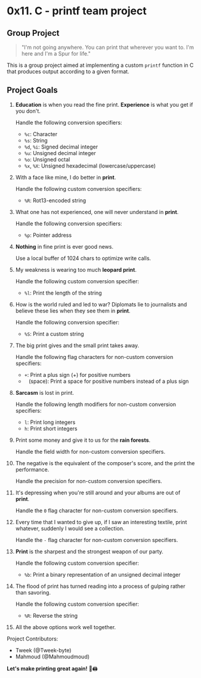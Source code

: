 # 0x11. C - printf team project


## Group Project

> "I'm not going anywhere. You can print that wherever you want to. I'm here and I'm a Spur for life."

This is a group project aimed at implementing a custom `printf` function in C that produces output according to a given format.

## Project Goals

1. **Education** is when you read the fine print. **Experience** is what you get if you don't.

   Handle the following conversion specifiers:
   - `%c`: Character
   - `%s`: String
   - `%d`, `%i`: Signed decimal integer
   - `%u`: Unsigned decimal integer
   - `%o`: Unsigned octal
   - `%x`, `%X`: Unsigned hexadecimal (lowercase/uppercase)

2. With a face like mine, I do better in **print**.

   Handle the following custom conversion specifiers:
   - `%R`: Rot13-encoded string

3. What one has not experienced, one will never understand in **print**.

   Handle the following conversion specifiers:
   - `%p`: Pointer address

4. **Nothing** in fine print is ever good news.

   Use a local buffer of 1024 chars to optimize write calls.

5. My weakness is wearing too much **leopard print**.

   Handle the following custom conversion specifier:
   - `%l`: Print the length of the string

6. How is the world ruled and led to war? Diplomats lie to journalists and believe these lies when they see them in **print**.

   Handle the following conversion specifier:
   - `%S`: Print a custom string

7. The big print gives and the small print takes away.

   Handle the following flag characters for non-custom conversion specifiers:
   - `+`: Print a plus sign (+) for positive numbers
   - ` ` (space): Print a space for positive numbers instead of a plus sign

8. **Sarcasm** is lost in print.

   Handle the following length modifiers for non-custom conversion specifiers:
   - `l`: Print long integers
   - `h`: Print short integers

9. Print some money and give it to us for the **rain forests**.

   Handle the field width for non-custom conversion specifiers.

10. The negative is the equivalent of the composer's score, and the print the performance.

    Handle the precision for non-custom conversion specifiers.

11. It's depressing when you're still around and your albums are out of **print**.

    Handle the `0` flag character for non-custom conversion specifiers.

12. Every time that I wanted to give up, if I saw an interesting textile, print whatever, suddenly I would see a collection.

    Handle the `-` flag character for non-custom conversion specifiers.

13. **Print** is the sharpest and the strongest weapon of our party.

    Handle the following custom conversion specifier:
    - `%b`: Print a binary representation of an unsigned decimal integer

14. The flood of print has turned reading into a process of gulping rather than savoring.

    Handle the following custom conversion specifier:
    - `%R`: Reverse the string

15. All the above options work well together.


Project Contributors:

- Tweek (@Tweek-byte)
- Mahmoud (@Mahmoudmoud)

**Let's make printing great again!** 🚀🖨️